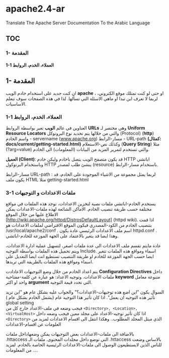 # apache2.4-ar
Translate The Apache Server Documentation To the Arabic Language

## TOC
### 1- المقدمة
#### 1-1 العملاء، الخدم، الروابط 



## 1- المقدمة
ان كنت جديد على استخدام خادم الويب **apache** ، او حتى لو كنت تمتلك
موقع الكتروني، لربما لا تعرف اين تبدا او ماهي الاسئلة التي تسألها. لذا في هذه الصفحات
سوف تتعلم الاساسيات.

### 1-1 العملاء، الخدم، الروابط 
العناوين في عالم **الويب** تعبر بواسطة الروابط **URLs** 
وهي مختصر لـ **Uniform Resource Locators** 
والتي من خلالها يتم تحديد نوع البروتوكل (Protocol)
 (**http**) 
 واسم الخادم - servername (www.apache.org)
مسار-الرابط - URL-path __(كمثال: docs/current/getting-started.html)__
وكذلك نص-الاستعلام (**Query String**) مثلا 
(?arg=value)
والتي تستخدم لتمرير المزيد من البيانات (المعلومات) الى الخادم.

**العميل (Client)**:
قد يكون متصفح الويب يتصل باخادم وليكن خادم HTTP اباتشي
وباستخدام البرتوكول HTTP 
ينشئ طلب لمصدر (resource) 
باستخدام مسار-الرابط.

مسار-الرابط URL-path : 
لربما يمثل مجموعة من الاشياء الموجودة على الخادم، قد يكون
ملف HTML مثلا getting-started.html 


### 3-1 ملفات الاعدادات و التوجيهات
يستخدم الخادم-اباتشي ملفات نصية لتخزين الاعدادات، توجد هذه الملفات في مواقع مختلفة حسب طريقة
تنصيب الخادم. الاماكن الشائعة لهذه ملفات-الاعدادات يمكن الاطلاع عليها من خلال الموقع
[http://wiki.apache.org/httpd/DistrosDefaultLayout] (httpd wiki).
اذا قمت بتنصيب الخادم من الكود-المصدري فيكون الموقع الافتراضي لملفات الاعدادات هو 
/usr/local/apache2/conf . 
اسم ملف الاعدادات الرئيسي عادة يكون 
httpd.conf .
وهذا ايضا قد يتغير بالاعتماد على الجهة الموزعة  للخادم-اباتشي.

عادة مايتم تقسم ملف الاعدادات الى عدة ملفات  اصغر، لتسهيل عملية ادارة الاعدادات، 
ويتم تحميل هذه الملفات بواسطة التوجيه Include.
اسماء ومواقع هذه الملفات تتغير ايضا حسب الجهة الموزعة للخادم او طريقة التنصيب
تستطيع انت ايضا التعديل على اسماء ومواقع هذه الملفات بالطريقة التي تريدها.

 يتم اعداد الخادم من خلال وضع التوجيهات الاعادادت **Configuration Directives**
 داخل ملفات الاعدادات. 
 وتوجيه الاعداد: هو عبارة عن كلمة-مفتاحية **keyword** 
 متبوعة معامل واحد او اكثر **argument** 
 التي تحدد قيمة التوجيه.

 السوال يكون "اين اضع هذه توجيهات-الاعدادات؟" 
 والجواب عليه بشكل عام هو "اين تريد تأثير هذه التوجيه ان يعمل". 
 اذا كان تأثير هذا التوجيه عام (يشمل الخادم بشكل عام ) global setting  
 فيجب وضعه في ملف-الاعداد خارج كل من 
 ```<Directory>, <Location>, <VirtualHost>``` 
 اذا كان تأثير توجيه-الاعداد على مجلد معين فيجب وضعه داخل 
 ```<Directory>``` الذي ميثل المجلد المطلوب.. وهكذا 
 انتقل الى اقسام الاعدادات لمزيد من العلومات عن اقسام-الاعدادات
 
بالاضافة الى ملفات-الاعدادات  بعض التوجيهات يمكن وضعهاداخل ملفات  
.httaccess
التي توضع داخل مجلدات المحتوى.
ملفات الـ .httaccess 
بالاساس وضعت للناس الذين لايستطيعون الوصول الى ملفات-الاعدادات الرئيسية الخاصة بالخادم.
لمزيد من المعلومات ....